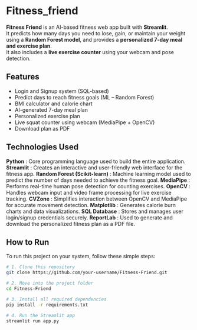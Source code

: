 # Fitness_friend
 

**Fitness Friend** is an AI-based fitness web app built with **Streamlit**.  
It predicts how many days you need to lose, gain, or maintain your weight using a **Random Forest model**, and provides a **personalized 7-day meal and exercise plan**.  
It also includes a **live exercise counter** using your webcam and pose detection.



##  Features
- Login and Signup system (SQL-based)
- Predict days to reach fitness goals (ML – Random Forest)
- BMI calculator and calorie chart
- AI-generated 7-day meal plan
- Personalized exercise plan
- Live squat counter using webcam (MediaPipe + OpenCV)
- Download plan as PDF



##  Technologies Used 

 **Python** : Core programming language used to build the entire application. 
 **Streamlit** : Creates an interactive and user-friendly web interface for the fitness app. 
 **Random Forest (Scikit-learn)** : Machine learning model used to predict the number of days needed to achieve the fitness goal. 
 **MediaPipe** : Performs real-time human pose detection for counting exercises. 
 **OpenCV** : Handles webcam input and video frame processing for live exercise tracking. 
 **CVZone** : Simplifies interaction between OpenCV and MediaPipe for accurate movement detection. 
 **Matplotlib** : Generates calorie burn charts and data visualizations. 
 **SQL Database** : Stores and manages user login/signup credentials securely. 
 **ReportLab** : Used to generate and download the personalized fitness plan as a PDF file. 



##  How to Run

To run this project on your system, follow these simple steps:

```bash
# 1. Clone this repository
git clone https://github.com/your-username/Fitness-Friend.git

# 2. Move into the project folder
cd Fitness-Friend

# 3. Install all required dependencies
pip install -r requirements.txt

# 4. Run the Streamlit app
streamlit run app.py
